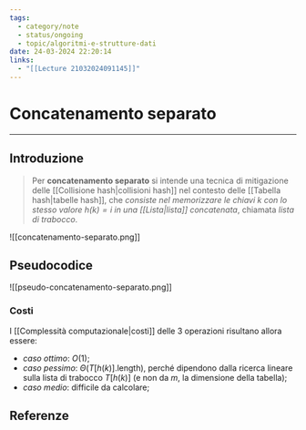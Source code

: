 ```yaml
---
tags:
  - category/note
  - status/ongoing
  - topic/algoritmi-e-strutture-dati
date: 24-03-2024 22:20:14
links:
  - "[[Lecture 21032024091145]]"
---
```

# Concatenamento separato
---
## Introduzione
> Per **concatenamento separato** si intende una tecnica di mitigazione delle [[Collisione hash|collisioni hash]] nel contesto delle [[Tabella hash|tabelle hash]], che _consiste nel memorizzare le chiavi $k$ con lo stesso valore $h(k) = i$ in una [[Lista|lista]] concatenata_, chiamata _lista di trabocco_.

![[concatenamento-separato.png]]

## Pseudocodice
![[pseudo-concatenamento-separato.png]]

### Costi
I [[Complessità computazionale|costi]] delle 3 operazioni risultano allora essere:
- _caso ottimo_: $O(1)$;
- _caso pessimo_: $\Theta(T[h(k)].\text{length})$, perché dipendono dalla ricerca lineare sulla lista di trabocco $T[h(k)]$ (e non da $m$, la dimensione della tabella);
- _caso medio_: difficile da calcolare;

## Referenze